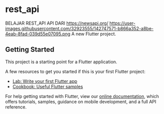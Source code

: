 # rest_api

BELAJAR REST_API API DARI https://newsapi.org/
https://user-images.githubusercontent.com/32923555/142747571-b866a352-a8be-4eab-8fad-039d55e07095.png
A new Flutter project.

## Getting Started

This project is a starting point for a Flutter application.

A few resources to get you started if this is your first Flutter project:

- [Lab: Write your first Flutter app](https://flutter.dev/docs/get-started/codelab)
- [Cookbook: Useful Flutter samples](https://flutter.dev/docs/cookbook)

For help getting started with Flutter, view our
[online documentation](https://flutter.dev/docs), which offers tutorials,
samples, guidance on mobile development, and a full API reference.
